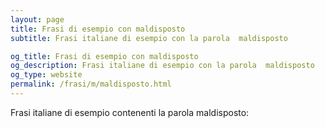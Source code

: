 ```yaml
---
layout: page
title: Frasi di esempio con maldisposto 
subtitle: Frasi italiane di esempio con la parola  maldisposto

og_title: Frasi di esempio con maldisposto 
og_description: Frasi italiane di esempio con la parola  maldisposto
og_type: website
permalink: /frasi/m/maldisposto.html
---
```


Frasi italiane di esempio contenenti la parola maldisposto:


